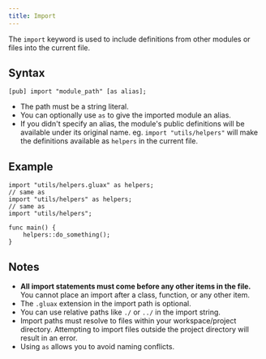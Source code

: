 ```yaml
---
title: Import
---
```


The `import` keyword is used to include definitions from other modules or files into the current file.

## Syntax

```gluax
[pub] import "module_path" [as alias];
```

- The path must be a string literal.
- You can optionally use `as` to give the imported module an alias.
- If you didn't specify an alias, the module's public definitions will be available under its original name. eg. `import "utils/helpers"` will make the definitions available as `helpers` in the current file.

## Example

```gluax
import "utils/helpers.gluax" as helpers;
// same as
import "utils/helpers" as helpers;
// same as
import "utils/helpers";

func main() {
    helpers::do_something();
}
```

## Notes

- **All import statements must come before any other items in the file.** You cannot place an import after a class, function, or any other item.
- The `.gluax` extension in the import path is optional.
- You can use relative paths like `./` or `../` in the import string.
- Import paths must resolve to files within your workspace/project directory. Attempting to import files outside the project directory will result in an error.
- Using `as` allows you to avoid naming conflicts.
